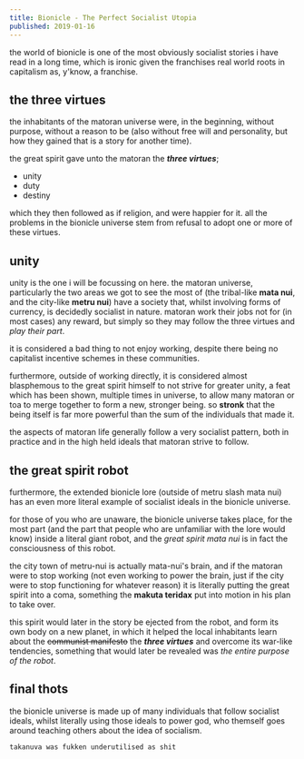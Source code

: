 ```yaml
---
title: Bionicle - The Perfect Socialist Utopia
published: 2019-01-16
---
```


the world of bionicle is one of the most obviously socialist stories i have read in a long time, which is ironic given the franchises real world roots in capitalism as, y'know, a franchise.

## the three virtues

the inhabitants of the matoran universe were, in the beginning, without purpose, without a reason to be (also without free will and personality, but how they gained that is a story for another time).

the great spirit gave unto the matoran the ***three virtues***;

* unity
* duty
* destiny

which they then followed as if religion, and were happier for it. all the problems in the bionicle universe stem from refusal to adopt one or more of these virtues.

## unity

unity is the one i will be focussing on here. the matoran universe, particularly the two areas we got to see the most of (the tribal-like **mata nui**, and the city-like **metru nui**) have a society that, whilst involving forms of currency, is decidedly socialist in nature. matoran work their jobs not for (in most cases) any reward, but simply so they may follow the three virtues and *play their part*.

it is considered a bad thing to not enjoy working, despite there being no capitalist incentive schemes in these communities.

furthermore, outside of working directly, it is considered almost blasphemous to the great spirit himself to not strive for greater unity, a feat which has been shown, multiple times in universe, to allow many matoran or toa to merge together to form a new, stronger being. so **stronk** that the being itself is far more powerful than the sum of the individuals that made it.

the aspects of matoran life generally follow a very socialist pattern, both in practice and in the high held ideals that matoran strive to follow.

## the great spirit robot

furthermore, the extended bionicle lore (outside of metru slash mata nui) has an even more literal example of socialist ideals in the bionicle universe.

for those of you who are unaware, the bionicle universe takes place, for the most part (and the part that people who are unfamiliar with the lore would know) inside a literal giant robot, and the *great spirit mata nui* is in fact the consciousness of this robot.

the city town of metru-nui is actually mata-nui's brain, and if the matoran were to stop working (not even working to power the brain, just if the city were to stop functioning for whatever reason) it is literally putting the great spirit into a coma, something the **makuta teridax** put into motion in his plan to take over.

this spirit would later in the story be ejected from the robot, and form its own body on a new planet, in which it helped the local inhabitants learn about the ~~communist manifesto~~ the ***three virtues*** and overcome its war-like tendencies, something that would later be revealed was *the entire purpose of the robot*.

## final thots

the bionicle universe is made up of many individuals that follow socialist ideals, whilst literally using those ideals to power god, who themself goes around teaching others about the idea of socialism.

`takanuva was fukken underutilised as shit`
